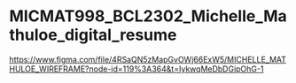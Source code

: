 # MICMAT998_BCL2302_Michelle_Mathuloe_digital_resume
https://www.figma.com/file/4RSaQN5zMapGvOWj66ExW5/MICHELLE_MATHULOE_WIREFRAME?node-id=119%3A364&t=IykwqMeDbDGipOhG-1
